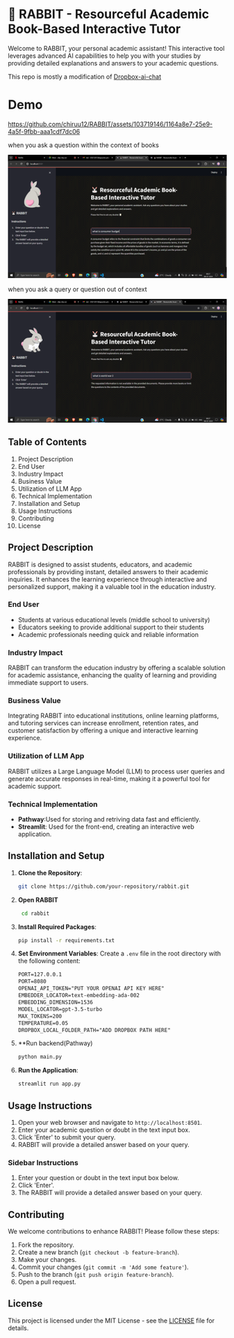 # 🐰 RABBIT - Resourceful Academic Book-Based Interactive Tutor

Welcome to RABBIT, your personal academic assistant! This interactive tool leverages advanced AI capabilities to help you with your studies by providing detailed explanations and answers to your academic questions.

This repo is mostly a modification of [Dropbox-ai-chat](https://github.com/pathway-labs/dropbox-ai-chat/tree/main)

# Demo


https://github.com/chiruu12/RABBIT/assets/103719146/1164a8e7-25e9-4a5f-9fbb-aaa1cdf7dc06


when you ask a question within the context of books 

<img src="assets/run1.png" alt="Image" width="600"/>

when you ask a query or question out of context

<img src="assets/run2.png" alt="Image" width="600"/>




## Table of Contents

1. Project Description
2. End User
3. Industry Impact
4. Business Value
5. Utilization of LLM App
6. Technical Implementation
7. Installation and Setup
8. Usage Instructions
9. Contributing
10. License

## Project Description

RABBIT is designed to assist students, educators, and academic professionals by providing instant, detailed answers to their academic inquiries. It enhances the learning experience through interactive and personalized support, making it a valuable tool in the education industry.

### End User

- Students at various educational levels (middle school to university)
- Educators seeking to provide additional support to their students
- Academic professionals needing quick and reliable information

### Industry Impact

RABBIT can transform the education industry by offering a scalable solution for academic assistance, enhancing the quality of learning and providing immediate support to users.

### Business Value

Integrating RABBIT into educational institutions, online learning platforms, and tutoring services can increase enrollment, retention rates, and customer satisfaction by offering a unique and interactive learning experience.

### Utilization of LLM App

RABBIT utilizes a Large Language Model (LLM) to process user queries and generate accurate responses in real-time, making it a powerful tool for academic support.

### Technical Implementation

- **Pathway**:Used for storing and retriving data fast and efficiently.
- **Streamlit**: Used for the front-end, creating an interactive web application.


## Installation and Setup

1. **Clone the Repository**:
    ```bash
    git clone https://github.com/your-repository/rabbit.git
    ```
2. **Open RABBIT**
  
   ```bash
    cd rabbit
    ```

3. **Install Required Packages**:
    ```bash
    pip install -r requirements.txt
    ```

4. **Set Environment Variables**:
    Create a `.env` file in the root directory with the following content:
    ```
    PORT=127.0.0.1
    PORT=8080
    OPENAI_API_TOKEN="PUT YOUR OPENAI API KEY HERE"
    EMBEDDER_LOCATOR=text-embedding-ada-002
    EMBEDDING_DIMENSION=1536
    MODEL_LOCATOR=gpt-3.5-turbo
    MAX_TOKENS=200
    TEMPERATURE=0.05
    DROPBOX_LOCAL_FOLDER_PATH="ADD DROPBOX PATH HERE"
    
    ```
5. **Run backend(Pathway)
    ```bash
    python main.py
    ```
      
6. **Run the Application**:
    ```bash
    streamlit run app.py
    ```

## Usage Instructions

1. Open your web browser and navigate to `http://localhost:8501`.
2. Enter your academic question or doubt in the text input box.
3. Click 'Enter' to submit your query.
4. RABBIT will provide a detailed answer based on your query.

### Sidebar Instructions

1. Enter your question or doubt in the text input box below.
2. Click 'Enter'.
3. The RABBIT will provide a detailed answer based on your query.

## Contributing

We welcome contributions to enhance RABBIT! Please follow these steps:

1. Fork the repository.
2. Create a new branch (`git checkout -b feature-branch`).
3. Make your changes.
4. Commit your changes (`git commit -m 'Add some feature'`).
5. Push to the branch (`git push origin feature-branch`).
6. Open a pull request.

## License

This project is licensed under the MIT License - see the [LICENSE](LICENSE) file for details.

